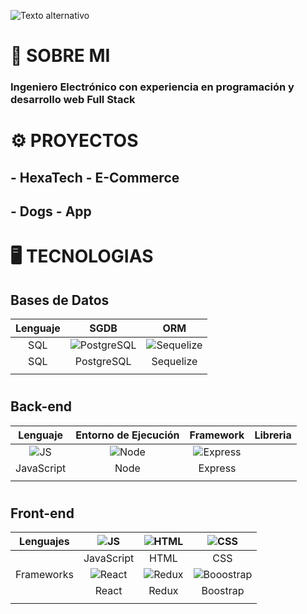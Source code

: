 ![Texto alternativo](https://res.cloudinary.com/satronic/image/upload/v1660436721/full_stack_developer_e12r4s.png "Full Stack Developer")
# 👋 SOBRE MI
### Ingeniero Electrónico con experiencia en programación y desarrollo web Full Stack 
#
# ⚙ PROYECTOS
## - HexaTech - E-Commerce
## - Dogs - App
#
# 🖥 TECNOLOGIAS
## Bases de Datos

| Lenguaje | SGDB | ORM |
|:--------:|:----:|:---:|
|    SQL   |![PostgreSQL](https://res.cloudinary.com/satronic/image/upload/v1660444758/logo-postgresql_wx9viw.svg)      |![Sequelize](https://res.cloudinary.com/satronic/image/upload/v1660444102/logo-sequelize_bsnv3b.svg)     |
|    SQL   |PostgreSQL      |Sequelize     |
|          |            |           |
#
## Back-end

|  Lenguaje  | Entorno de Ejecución | Framework | Libreria |
|:----------:|:--------------------:|:---------:|----------|
|![JS](https://res.cloudinary.com/satronic/image/upload/v1660441611/logo-javascript_owz8ne.svg)            |![Node](https://res.cloudinary.com/satronic/image/upload/v1660441611/logo-node_q7evjd.svg)                      |![Express](https://res.cloudinary.com/satronic/image/upload/v1660443455/logo-express_afanwu.svg)           |          |
| JavaScript |         Node         |  Express  |          |
|            |                      |           |          | 
#
## Front-end
|  Lenguajes |![JS](https://res.cloudinary.com/satronic/image/upload/v1660441611/logo-javascript_owz8ne.svg)            |![HTML](https://res.cloudinary.com/satronic/image/upload/v1660441408/logo-html_ydpczg.svg)       |![CSS](https://res.cloudinary.com/satronic/image/upload/v1660448004/logo-css_byx270.svg)          |
|:----------:|:----------:|:-----:|:----------:|
|            | JavaScript |  HTML |CSS|
| Frameworks |![React](https://res.cloudinary.com/satronic/image/upload/v1660447848/logo-react_d1u6z3.svg)            |![Redux](https://res.cloudinary.com/satronic/image/upload/v1660449429/logo-redux_epojdo.svg)       |![Booostrap](https://res.cloudinary.com/satronic/image/upload/v1660449030/logo-bootstrap_mhxckh.svg)          |
|            |    React   | Redux | Boostrap |
|            |            |       |          |



<!---
Satronic/Satronic is a ✨ special ✨ repository because its `README.md` (this file) appears on your GitHub profile.
You can click the Preview link to take a look at your changes.
--->
